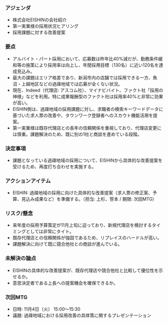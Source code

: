 ### アジェンダ
- 株式会社EISHINの会社紹介
- 第一実業様の採用状況ヒアリング
- 採用課題に対する改善提案

### 要点
- アルバイト・パート採用において、応募数は昨年比40%減だが、勤務条件緩和等の施策により採用率は向上し、年間採用目標（130名）に近い120名を達成見込み。
- 最大の課題はエリア格差であり、新潟市内の店舗では採用できる一方、魚沼・上越地区などの過疎地域では応募が全くない状況。
- 現在、Indeed（代理店: アスコム社）、マイナビバイト、ファクト社「採用の神様」などを利用。特に成果報酬型のファクト社は採用率40%と非常に効果が高い。
- EISHIN側は、過疎地域の採用課題に対し、求職者の検索キーワードデータに基づいた求人票の改善や、タウンワーク登録者へのスカウト機能活用を提案。
- 第一実業様は既存代理店との長年の信頼関係を重視しており、代理店変更には慎重。課題解決のため、既に別の1社と商談を進めている段階。

### 決定事項
- 課題となっている過疎地域の採用について、EISHINから具体的な改善提案を受けるため、再度打ち合わせを実施する。

### アクションアイテム
- EISHIN: 過疎地域の採用に向けた具体的な改善提案（求人票の修正案、予算、見込み成果など）を準備する。（担当: 上杉、笹本 / 期限: 次回MTG）

### リスク/懸念
- 来年度の採用予算策定が11月上旬に迫っており、新規代理店を検討するタイミングとしては非常にタイト。
- 既存代理店との信頼関係が強固であるため、リプレイスのハードルが高い。
- 課題解決に向けて既に競合他社との商談が進んでいる。

### 未解決の論点
- EISHINの具体的な改善提案が、既存代理店や競合他社と比較して優位性を示せるか。
- 意思決定者である上長への提案機会を確保できるか。

### 次回MTG
- 日時: 11月4日（火） 15:00〜15:30
- 議題: 過疎地域における採用改善の具体策に関するプレゼンテーション